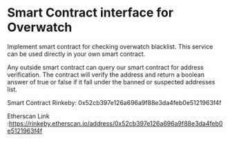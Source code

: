 Smart Contract interface for Overwatch
======================================

Implement smart contract for checking overwatch blacklist. This service can be used directly in your own smart contract.


Any outside smart contract can query our smart contract for address verification. The contract will verify the address and return a boolean answer of true or false if it fall under the banned or suspected addresses list.


Smart Contract Rinkeby: 0x52cb397e126a696a9f88e3da4feb0e5121963f4f

Etherscan Link :https://rinkeby.etherscan.io/address/0x52cb397e126a696a9f88e3da4feb0e5121963f4f
